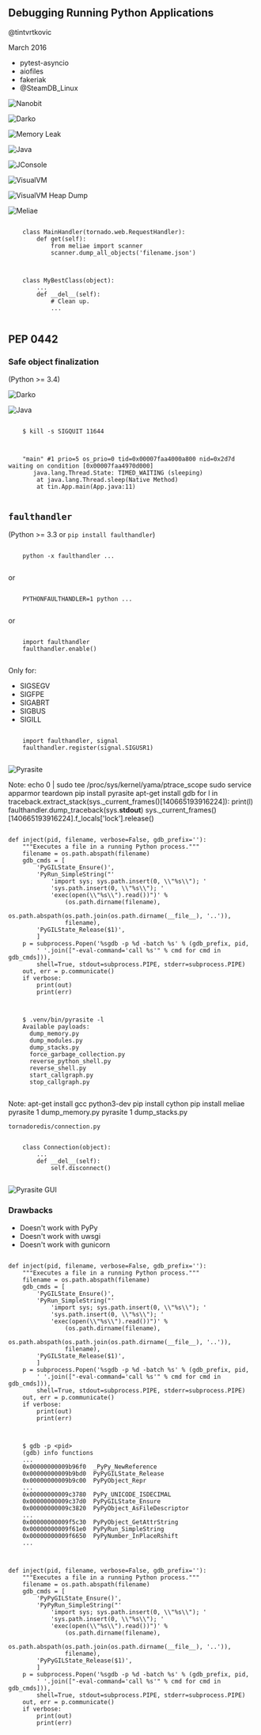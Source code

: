 Debugging Running Python Applications
-------------------------------------

@tintvrtkovic

March 2016



* pytest-asyncio
* aiofiles
* fakeriak
* @SteamDB_Linux


<!-- .slide: data-background="#FFFFFF" -->
![Nanobit](img/nanobit.png)<!-- .element: style="border: 0;box-shadow: none;" -->



![Darko](img/darko.jpg)


![Memory Leak](img/memoryleak.png)


![Java](img/java.png)


<!-- .slide: style="padding-top:0;" -->
![JConsole](img/jconsole.png)<!-- .element: style="margin-top:0;" -->


<!-- .slide: style="padding-top:0;" -->
![VisualVM](img/visualvm.png)<!-- .element: style="margin-top:0;" -->


<!-- .slide: style="padding-top:0;" -->
![VisualVM Heap Dump](img/visualvm-hd.png)<!-- .element: style="margin-top:0;" -->


![Meliae](img/meliae.png)


<pre><code>
    class MainHandler(tornado.web.RequestHandler):
        def get(self):
            from meliae import scanner
            scanner.dump_all_objects('filename.json')

</code></pre>


<pre><code>
    class MyBestClass(object):
        ...
        def __del__(self):
            # Clean up.
            ...

</code></pre>


## PEP 0442
### Safe object finalization
(Python >= 3.4)



<!-- .slide: style="padding-top:0;" -->
![Darko](img/darko2.jpg)<!-- .element: style="margin-top:0;" -->


![Java](img/java.png)


<pre><code>
    $ kill -s SIGQUIT 11644
    
</code></pre>


<pre><code>
    "main" #1 prio=5 os_prio=0 tid=0x00007faa4000a800 nid=0x2d7d waiting on condition [0x00007faa4970d000]
       java.lang.Thread.State: TIMED_WAITING (sleeping)
    	at java.lang.Thread.sleep(Native Method)
    	at tin.App.main(App.java:11)
    
</code></pre>


## ``faulthandler``
(Python >= 3.3 or ``pip install faulthandler``)


<pre><code>
    python -x faulthandler ...
    
</code></pre>

or

<pre><code>
    PYTHONFAULTHANDLER=1 python ...
    
</code></pre>

or

<pre><code>
    import faulthandler
    faulthandler.enable()
    
</code></pre>


Only for:
* SIGSEGV
* SIGFPE
* SIGABRT
* SIGBUS
* SIGILL


<pre><code>
    import faulthandler, signal
    faulthandler.register(signal.SIGUSR1)
    
</code></pre>


![Pyrasite](img/pyrasite.png)

Note:
<demo>
echo 0 | sudo tee /proc/sys/kernel/yama/ptrace_scope
sudo service apparmor teardown
pip install pyrasite
apt-get install gdb
for l in traceback.extract_stack(sys._current_frames()[140665193916224]): print(l)
faulthandler.dump_traceback(sys.__stdout__)
sys._current_frames()[140665193916224].f_locals['lock'].release()


<pre><code style="max-height: 600px;">
def inject(pid, filename, verbose=False, gdb_prefix=''):
    """Executes a file in a running Python process."""
    filename = os.path.abspath(filename)
    gdb_cmds = [
        'PyGILState_Ensure()',
        'PyRun_SimpleString("'
            'import sys; sys.path.insert(0, \\"%s\\"); '
            'sys.path.insert(0, \\"%s\\"); '
            'exec(open(\\"%s\\").read())")' %
                (os.path.dirname(filename),
                os.path.abspath(os.path.join(os.path.dirname(__file__), '..')),
                filename),
        'PyGILState_Release($1)',
        ]
    p = subprocess.Popen('%sgdb -p %d -batch %s' % (gdb_prefix, pid,
        ' '.join(["-eval-command='call %s'" % cmd for cmd in gdb_cmds])),
        shell=True, stdout=subprocess.PIPE, stderr=subprocess.PIPE)
    out, err = p.communicate()
    if verbose:
        print(out)
        print(err)

</code></pre>


<pre><code>
    $ .venv/bin/pyrasite -l
    Available payloads:
      dump_memory.py
      dump_modules.py
      dump_stacks.py
      force_garbage_collection.py
      reverse_python_shell.py
      reverse_shell.py
      start_callgraph.py
      stop_callgraph.py
      
</code></pre>

Note:
apt-get install gcc python3-dev
pip install cython
pip install meliae
pyrasite 1 dump_memory.py
pyrasite 1 dump_stacks.py


``tornadoredis/connection.py``
<pre><code>
    class Connection(object):
        ...
        def __del__(self):
            self.disconnect()
            
</code></pre>



<!-- .slide: style="padding-top:0;" -->
![Pyrasite GUI](img/pyrasite-gui.png)<!-- .element: style="margin-top:0;" -->


### Drawbacks

* Doesn't work with PyPy
* Doesn't work with uwsgi
* Doesn't work with gunicorn


<pre><code style="max-height: 600px;">
def inject(pid, filename, verbose=False, gdb_prefix=''):
    """Executes a file in a running Python process."""
    filename = os.path.abspath(filename)
    gdb_cmds = [
        'PyGILState_Ensure()',
        'PyRun_SimpleString("'
            'import sys; sys.path.insert(0, \\"%s\\"); '
            'sys.path.insert(0, \\"%s\\"); '
            'exec(open(\\"%s\\").read())")' %
                (os.path.dirname(filename),
                os.path.abspath(os.path.join(os.path.dirname(__file__), '..')),
                filename),
        'PyGILState_Release($1)',
        ]
    p = subprocess.Popen('%sgdb -p %d -batch %s' % (gdb_prefix, pid,
        ' '.join(["-eval-command='call %s'" % cmd for cmd in gdb_cmds])),
        shell=True, stdout=subprocess.PIPE, stderr=subprocess.PIPE)
    out, err = p.communicate()
    if verbose:
        print(out)
        print(err)

</code></pre>


<pre><code>
    $ gdb -p &lt;pid&gt;
    (gdb) info functions
    ...
    0x00000000009b96f0  _PyPy_NewReference
    0x00000000009b9bd0  PyPyGILState_Release
    0x00000000009b9c00  PyPyObject_Repr
    ...
    0x00000000009c3780  PyPy_UNICODE_ISDECIMAL
    0x00000000009c37d0  PyPyGILState_Ensure
    0x00000000009c3820  PyPyObject_AsFileDescriptor    
    ...
    0x00000000009f5c30  PyPyObject_GetAttrString
    0x00000000009f61e0  PyPyRun_SimpleString
    0x00000000009f6650  PyPyNumber_InPlaceRshift
    ...
    
</code></pre>


<pre><code style="max-height: 600px;">
def inject(pid, filename, verbose=False, gdb_prefix=''):
    """Executes a file in a running Python process."""
    filename = os.path.abspath(filename)
    gdb_cmds = [
        'PyPyGILState_Ensure()',
        'PyPyRun_SimpleString("'
            'import sys; sys.path.insert(0, \\"%s\\"); '
            'sys.path.insert(0, \\"%s\\"); '
            'exec(open(\\"%s\\").read())")' %
                (os.path.dirname(filename),
                os.path.abspath(os.path.join(os.path.dirname(__file__), '..')),
                filename),
        'PyPyGILState_Release($1)',
        ]
    p = subprocess.Popen('%sgdb -p %d -batch %s' % (gdb_prefix, pid,
        ' '.join(["-eval-command='call %s'" % cmd for cmd in gdb_cmds])),
        shell=True, stdout=subprocess.PIPE, stderr=subprocess.PIPE)
    out, err = p.communicate()
    if verbose:
        print(out)
        print(err)

</code></pre>
